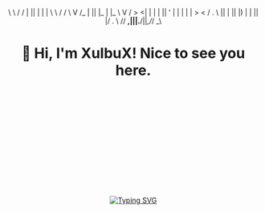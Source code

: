 <div align="center">

  <!-- Particle Animation -->
  <canvas id="particles-js" style="position: absolute; top: 0; left: 0; width: 100%; height: 100%; z-index: -1;"></canvas>

\ \ / / | || | | | \ \ / / \ V /_ | || |_ | |_ \ V / > <| | | | || ' | | | | | > <
/ . \ || | || |) | | || |/ . \ // __,|||.__/||_,/_/ _\

<h1>👋 Hi, I'm XulbuX! Nice to see you here.</h1>

<!-- Rotating 3D Username -->
<div id="3d-username" style="height: 200px; width: 300px;"></div>

[![Typing SVG](https://readme-typing-svg.demolab.com?font=Fira+Code&pause=1000&color=38F7F7&center=true&vCenter=true&width=435&lines=Passionate+Coder;Modding+Enthusiast;UX+Design+Aficionado)](https://git.io/typing-svg)

</div>

<script src="https://cdn.jsdelivr.net/particles.js/2.0.0/particles.min.js"></script>
<script>
particlesJS.load('particles-js', 'https://cdn.jsdelivr.net/particles.js/2.0.0/demo/particles.json', function() {
  console.log('particles.js loaded');
});
</script>

<script src="https://cdnjs.cloudflare.com/ajax/libs/three.js/r121/three.min.js"></script>
<script>
var scene = new THREE.Scene();
var camera = new THREE.PerspectiveCamera(75, window.innerWidth/window.innerHeight, 0.1, 1000);
var renderer = new THREE.WebGLRenderer();
renderer.setSize(window.innerWidth, window.innerHeight);
document.getElementById('3d-username').appendChild(renderer.domElement);

var geometry = new THREE.TextGeometry('XulbuX', {size: 5, height: 1});
var material = new THREE.MeshBasicMaterial({color: 0x38F7F7});
var textMesh = new THREE.Mesh(geometry, material);
scene.add(textMesh);

camera.position.z = 10;

var animate = function () {
  requestAnimationFrame(animate);
  textMesh.rotation.x += 0.01;
  textMesh.rotation.y += 0.01;
  renderer.render(scene, camera);
};

animate();
</script>
